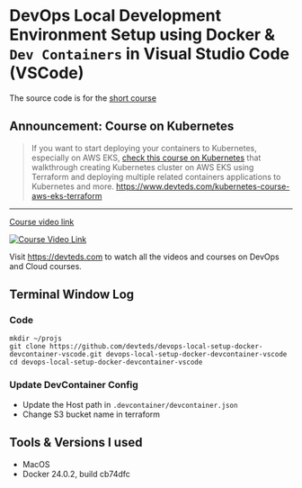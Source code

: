 # DevOps Local Development Environment Setup using Docker & `Dev Containers` in Visual Studio Code (VSCode)

The source code is for the [short course](https://youtu.be/XTfIVffnapo)

## Announcement: Course on Kubernetes

> If you want to start deploying your containers to Kubernetes, especially on AWS EKS, [check this course on Kubernetes](https://www.devteds.com/kubernetes-course-aws-eks-terraform) that walkthrough creating Kubernetes cluster on AWS EKS using Terraform and deploying multiple related containers applications to Kubernetes and more. https://www.devteds.com/kubernetes-course-aws-eks-terraform 

---

[Course video link](https://youtu.be/XTfIVffnapo)

[![Course Video Link](./doc/youtube-thumbnail-devops-local-setup-with-docker-and-devcontainers-vscode)](https://youtu.be/XTfIVffnapo)

Visit https://devteds.com to watch all the videos and courses on DevOps and Cloud courses.


## Terminal Window Log

### Code

```
mkdir ~/projs
git clone https://github.com/devteds/devops-local-setup-docker-devcontainer-vscode.git devops-local-setup-docker-devcontainer-vscode
cd devops-local-setup-docker-devcontainer-vscode
```

### Update DevContainer Config

- Update the Host path in `.devcontainer/devcontainer.json`
- Change S3 bucket name in terraform


## Tools & Versions I used

- MacOS
- Docker 24.0.2, build cb74dfc
